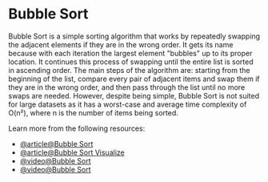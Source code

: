 # Bubble Sort

Bubble Sort is a simple sorting algorithm that works by repeatedly swapping the adjacent elements if they are in the wrong order. It gets its name because with each iteration the largest element "bubbles" up to its proper location. It continues this process of swapping until the entire list is sorted in ascending order. The main steps of the algorithm are: starting from the beginning of the list, compare every pair of adjacent items and swap them if they are in the wrong order, and then pass through the list until no more swaps are needed. However, despite being simple, Bubble Sort is not suited for large datasets as it has a worst-case and average time complexity of O(n²), where n is the number of items being sorted.

Learn more from the following resources:

- [@article@Bubble Sort](https://www.w3schools.com/dsa/dsa_algo_bubblesort.php)
- [@article@Bubble Sort Visualize](https://www.hackerearth.com/practice/algorithms/sorting/bubble-sort/visualize/)
- [@video@Bubble Sort](https://www.youtube.com/watch?v=Jdtq5uKz-w4)
- [@video@Bubble Sort](https://www.youtube.com/watch?v=p__ETf2CKY4)

